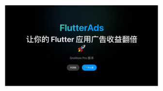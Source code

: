 [![](https://raw.githubusercontent.com/FlutterAds/site/master/images/gromore/gromore_pro_site.png)](https://flutterads.github.io/site/)
